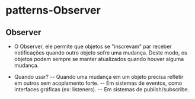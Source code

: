 # patterns-Observer
## Observer

- O Observer, ele permite que objetos se "inscrevam" par receber notificações quando outro
objeto sofre uma mudança. Deste modo, os objetos podem sempre se manter atualizados quando
houver alguma mudança.

- Quando usar?
-- Quando uma mudança em um objeto precisa refletir em outros sem acoplamento forte.
-- Em sistemas de eventos, como interfaces gráficas (ex: listeners).
-- Em sistemas de publish/subscribe.

